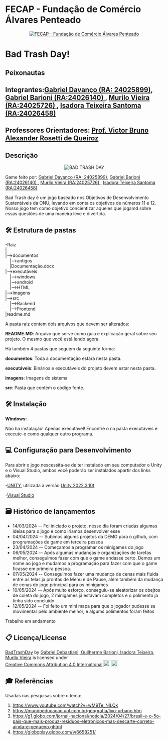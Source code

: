 # FECAP - Fundação de Comércio Álvares Penteado

<p align="center">
<a href= "https://www.fecap.br/"><img src="https://encrypted-tbn0.gstatic.com/images?q=tbn:ANd9GcRhZPrRa89Kma0ZZogxm0pi-tCn_TLKeHGVxywp-LXAFGR3B1DPouAJYHgKZGV0XTEf4AE&usqp=CAU" alt="FECAP - Fundação de Comércio Álvares Penteado" border="0"></a>
</p>

# Bad Trash Day!

## Peixonautas

## Integrantes:<a href="https://github.com/t-rident">Gabriel Davanço (RA: 24025899)</a>, <a href="https://github.com/guibarioni">Gabriel Barioni (RA:24026140) <a></a>, <a href="https://github.com/MuraCap4">Murilo Vieira (RA:24025726) </a>, <a href="https://github.com/YourFather0">Isadora Teixeira Santoma (RA:24026458) </a>  
   
 
## Professores Orientadores: <a href="https://www.linkedin.com/in/victorbarq/">Prof. Victor Bruno Alexander Rosetti de Queiroz</a>

## Descrição

<p align="center">
<img src="https://github.com/2024-1-MCC1/Projeto11/assets/163527967/2021bdd5-357b-4d85-bbc1-171ef971e869" alt="BAD TRASH DAY" border="0">
  
  Game feito por: <a href="https://github.com/t-rident">Gabriel Davanço (RA: 24025899)</a>, <a href="https://github.com/guibarioni">Gabriel Barioni (RA:24026140) <a></a>, <a href="https://github.com/MuraCap4">Murilo Vieira (RA:24025726) </a>, <a href="https://github.com/YourFather0">Isadora Teixeira Santoma (RA:24026458) </a>  

Bad Trash day é um jogo baseado nos Objetivos de Desenvolvimento Sustentáveis da ONU, levando em conta os objetivos de números 11 e 12. Nosso jogo tem como objetivo concientizar aqueles que jogamd sobre essas questões de uma maneira leve e divertida.

## 🛠 Estrutura de pastas

-Raiz<br>
|<br>
|-->documentos<br>
  &emsp;|-->antigos<br>
  &emsp;|Documentação.docx<br>
|-->executáveis<br>
  &emsp;|-->windows<br>
  &emsp;|-->android<br>
  &emsp;|-->HTML<br>
|-->imagens<br>
|-->src<br>
  &emsp;|-->Backend<br>
  &emsp;|-->Frontend<br>
|readme.md<br>

A pasta raiz contem dois arquivos que devem ser alterados:

<b>README.MD</b>: Arquivo que serve como guia e explicação geral sobre seu projeto. O mesmo que você está lendo agora.

Há também 4 pastas que seguem da seguinte forma:

<b>documentos</b>: Toda a documentação estará nesta pasta.

<b>executáveis</b>: Binários e executáveis do projeto devem estar nesta pasta.

<b>imagens</b>: Imagens do sistema

<b>src</b>: Pasta que contém o código fonte.

## 🛠 Instalação

<b>Windows:</b>

Não há instalação! Apenas executável!
Encontre o  na pasta executáveis e execute-o como qualquer outro programa.

## 💻 Configuração para Desenvolvimento
Para abrir o jogo nescessita-se de ter instalado em seu computador o Unity e o Visual Studio, ambos você poderão ser instalados apartir dos links abaixo:

-<a href="https://unity.com/pt/download">UNITY</a>, utilizada a versão <a href="https://unity.com/releases/editor/whats-new/2022.3.10">Unity 2022.3.10f</a>

-<a href="https://visualstudio.microsoft.com/pt-br/#vs-section">Visual Studio</a>
## 🗃 Histórico de lançamentos

* 14/03/2024 -- Foi iniciado o projeto, nesse dia foram criadas algumas ideias para o jogo e como iriamos desenvolver esse
* 04/04/2024 -- Subimos algums projetos da DEMO para o github, com programações de game em terceira pessoa
* 23/04/2024 -- Começamos a programar os minigames do jogo
* 06/05/2024 -- Após algumas mudanças e organizações de tarefas melhor, conseguimos fazer com que o game andasse certo. Demos um nome ao jogo e mudamos a programação para fazer com que o game ficasse em primeira pessoa.
* 07/05/2024 -- Conseguimos fazer uma mudança de cenas mais fluida entre as telas ja prontas de Menu e de Pause, além também da mudança de cenas do jogo principal para os minigames
* 10/05/2024 -- Após muito esforço, conseguiu-se aleatorizar os obejtos de coleta do jogo, 2 minigames já estavam completos e o polimento ja tinha sido concluído
* 12/05/2024 -- Foi feito um mini mapa para que o jogador pudesse se movimentar pelo ambiente melhor, e algums polimentos foram feitos 

Trabalho em andamento

## 📋 Licença/License

 <p xmlns:cc="http://creativecommons.org/ns#" xmlns:dct="http://purl.org/dc/terms/"><a property="dct:title" rel="cc:attributionURL" href="https://github.com/2024-1-MCC1/Projeto11">BadTrashDay</a> by <a rel="cc:attributionURL dct:creator" property="cc:attributionName" href="https://github.com/2024-1-MCC1">Gabriel Debastiani, Guilherme Barioni, Isadora Teixeira, Murilo Vieira</a> is licensed under <a href="https://creativecommons.org/licenses/by/4.0/?ref=chooser-v1" target="_blank" rel="license noopener noreferrer" style="display:inline-block;">Creative Commons Attribution 4.0 International<img style="height:22px!important;margin-left:3px;vertical-align:text-bottom;" src="https://mirrors.creativecommons.org/presskit/icons/cc.svg?ref=chooser-v1" alt=""><img style="height:22px!important;margin-left:3px;vertical-align:text-bottom;" src="https://mirrors.creativecommons.org/presskit/icons/by.svg?ref=chooser-v1" alt=""></a></p> 
 
## 🎓 Referências

 Usadas nas pesquisas sobre o tema:
1. <https://www.youtube.com/watch?v=wM9Te_NlLQk>
2. <https://mundoeducacao.uol.com.br/geografia/lixo-urbano.htm>
3. <https://g1.globo.com/jornal-nacional/noticia/2024/04/27/brasil-e-o-5o-pais-que-mais-produz-residuos-eletronicos-mas-descarte-correto-ainda-e-pequeno.ghtml>
4. <https://globoplay.globo.com/v/6658251/>
